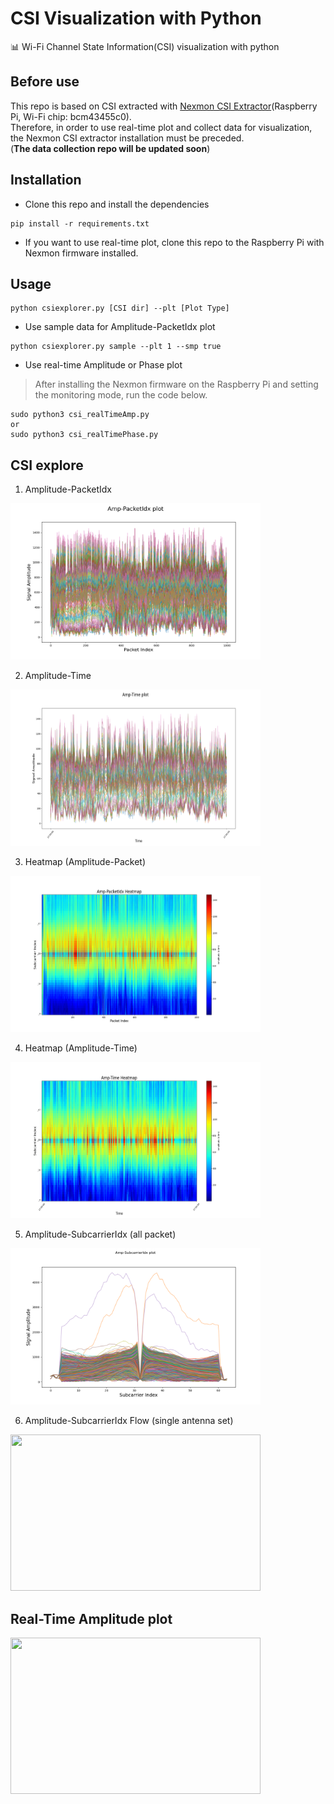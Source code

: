 # CSI Visualization with Python

📊 Wi-Fi Channel State Information(CSI) visualization with python

## Before use
This repo is based on CSI extracted with [Nexmon CSI Extractor](https://github.com/seemoo-lab/nexmon_csi)(Raspberry Pi, Wi-Fi chip: bcm43455c0).  
Therefore, in order to use real-time plot and collect data for visualization, the Nexmon CSI extractor installation must be preceded.  
(**The data collection repo will be updated soon**)

## Installation

* Clone this repo and install the dependencies
```
pip install -r requirements.txt
```
* If you want to use real-time plot, clone this repo to the Raspberry Pi with Nexmon firmware installed.

## Usage

```
python csiexplorer.py [CSI dir] --plt [Plot Type]
```
* Use sample data for Amplitude-PacketIdx plot
```
python csiexplorer.py sample --plt 1 --smp true
```
* Use real-time Amplitude or Phase plot
> After installing the Nexmon firmware on the Raspberry Pi and setting the monitoring mode, run the code below.
```
sudo python3 csi_realTimeAmp.py
or
sudo python3 csi_realTimePhase.py
```

CSI explore
-----

1. Amplitude-PacketIdx
<img src="./asset/ampPck.png" width="400" height="250"/>
   
2. Amplitude-Time
<img src="./asset/ampPlot.png" width="400" height="250"/>

3. Heatmap (Amplitude-Packet)
<img src="./asset/ampPckHeat.png" width="400" height="250"/>

4. Heatmap (Amplitude-Time)
<img src="./asset/ampHeat.png" width="400" height="250"/>

5. Amplitude-SubcarrierIdx (all packet)
<img src="./asset/ampSub.png" width="400" height="250"/>

6. Amplitude-SubcarrierIdx Flow (single antenna set)
<img src="./asset/ampSubFlow.gif" width="400" height="250"/>


Real-Time Amplitude plot
-----
<img src="./asset/realPlot.gif" width="400" height="250"/>

